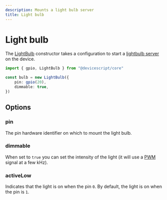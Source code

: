 ```yaml
---
description: Mounts a light bulb server
title: Light bulb
---
```


# Light bulb

The [LightBulb](/api/clients/lightbulb) constructor takes a configuration to start a [lightbulb server](https://microsoft.github.io/jacdac-docs/services/lightbulb) on the device.

```ts
import { gpio, LightBulb } from "@devicescript/core"

const bulb = new LightBulb({
    pin: gpio(20),
    dimmable: true,
})
```

## Options

### pin

The pin hardware identifier on which to mount the light bulb.

### dimmable

When set to `true` you can set the intensity of the light (it will use a [PWM](https://en.wikipedia.org/wiki/Pulse-width_modulation) signal at a few kHz).

### activeLow

Indicates that the light is on when the pin `0`.
By default, the light is on when the pin is `1`.
